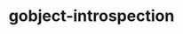 ---
title: "gobject-introspection"
layout: cache
categories: [package, develop]
meta: {"compilers": ["gcc@=11.1.0", "gcc@=11.4.0"], "num_specs": 33, "num_specs_by_stack": {"data-vis-sdk": 11, "e4s": 11, "hep": 11, "root": 33}, "oss": ["ubuntu20.04", "ubuntu22.04"], "platforms": ["linux"], "stacks": ["data-vis-sdk", "e4s", "hep", "root"], "targets": ["x86_64_v3"], "versions": ["1.78.1"]}
spec_details: [{"compiler": "gcc@=11.4.0", "hash": "2hjt7e6ajynwmlee5fi67plvm7aqtxdd", "os": "ubuntu22.04", "platform": "linux", "size": "-", "stacks": ["e4s", "root"], "target": "x86_64_v3", "variants": ["build_system=meson", "buildtype=release", "default_library=shared", "~strip"], "versions": ["1.78.1"]}, {"compiler": "gcc@=11.4.0", "hash": "2o56rin5fi6j2kt46m267f2k6kqoea77", "os": "ubuntu22.04", "platform": "linux", "size": "-", "stacks": ["e4s", "root"], "target": "x86_64_v3", "variants": ["build_system=meson", "buildtype=release", "default_library=shared", "~strip"], "versions": ["1.78.1"]}, {"compiler": "gcc@=11.4.0", "hash": "2tnmemm5m5d26bbwkndkf227tgdtxxcc", "os": "ubuntu22.04", "platform": "linux", "size": "-", "stacks": ["e4s", "root"], "target": "x86_64_v3", "variants": ["build_system=meson", "buildtype=release", "default_library=shared", "~strip"], "versions": ["1.78.1"]}, {"compiler": "gcc@=11.1.0", "hash": "3u3tdo44njdpiiedqjjr3h7aeb7d23z3", "os": "ubuntu20.04", "platform": "linux", "size": "-", "stacks": ["data-vis-sdk", "root"], "target": "x86_64_v3", "variants": ["build_system=meson", "buildtype=release", "default_library=shared", "~strip"], "versions": ["1.78.1"]}, {"compiler": "gcc@=11.4.0", "hash": "65p47eguweybzfwuljwsws2r7ufmti5k", "os": "ubuntu22.04", "platform": "linux", "size": "-", "stacks": ["e4s", "root"], "target": "x86_64_v3", "variants": ["build_system=meson", "buildtype=release", "default_library=shared", "~strip"], "versions": ["1.78.1"]}, {"compiler": "gcc@=11.1.0", "hash": "6y2df5x6pbifh5r3qzvnq5ucjbbq7oak", "os": "ubuntu20.04", "platform": "linux", "size": "-", "stacks": ["data-vis-sdk", "root"], "target": "x86_64_v3", "variants": ["build_system=meson", "buildtype=release", "default_library=shared", "~strip"], "versions": ["1.78.1"]}, {"compiler": "gcc@=11.4.0", "hash": "7ka5umxsgvhehgvf7dzkcjgpjpbsmwh3", "os": "ubuntu22.04", "platform": "linux", "size": "-", "stacks": ["hep", "root"], "target": "x86_64_v3", "variants": ["build_system=meson", "buildtype=release", "default_library=shared", "~strip"], "versions": ["1.78.1"]}, {"compiler": "gcc@=11.1.0", "hash": "7zjhcapijpv5h6wg6iouika23zb4v3nb", "os": "ubuntu20.04", "platform": "linux", "size": "-", "stacks": ["data-vis-sdk", "root"], "target": "x86_64_v3", "variants": ["build_system=meson", "buildtype=release", "default_library=shared", "~strip"], "versions": ["1.78.1"]}, {"compiler": "gcc@=11.4.0", "hash": "b3lan665b7zze6zmnhh3wt6fx5lu7qiz", "os": "ubuntu22.04", "platform": "linux", "size": "-", "stacks": ["hep", "root"], "target": "x86_64_v3", "variants": ["build_system=meson", "buildtype=release", "default_library=shared", "~strip"], "versions": ["1.78.1"]}, {"compiler": "gcc@=11.4.0", "hash": "dzbyvnnierfnrjdieotwskuexysgetdp", "os": "ubuntu22.04", "platform": "linux", "size": "-", "stacks": ["e4s", "root"], "target": "x86_64_v3", "variants": ["build_system=meson", "buildtype=release", "default_library=shared", "~strip"], "versions": ["1.78.1"]}, {"compiler": "gcc@=11.4.0", "hash": "ejxjtkh3votrjgwcp3yqwnt5tgkwd3vk", "os": "ubuntu22.04", "platform": "linux", "size": "-", "stacks": ["hep", "root"], "target": "x86_64_v3", "variants": ["build_system=meson", "buildtype=release", "default_library=shared", "~strip"], "versions": ["1.78.1"]}, {"compiler": "gcc@=11.4.0", "hash": "fsppyyoyujxii3im3ybvr7wxsoqikbyo", "os": "ubuntu22.04", "platform": "linux", "size": "-", "stacks": ["e4s", "root"], "target": "x86_64_v3", "variants": ["build_system=meson", "buildtype=release", "default_library=shared", "~strip"], "versions": ["1.78.1"]}, {"compiler": "gcc@=11.4.0", "hash": "fx45ot5lfvjtqvoxilsii2v4bbavqa7w", "os": "ubuntu22.04", "platform": "linux", "size": "-", "stacks": ["e4s", "root"], "target": "x86_64_v3", "variants": ["build_system=meson", "buildtype=release", "default_library=shared", "~strip"], "versions": ["1.78.1"]}, {"compiler": "gcc@=11.4.0", "hash": "gc7z7f4u4dxcr4y36vq4jv5bgfohcgus", "os": "ubuntu22.04", "platform": "linux", "size": "-", "stacks": ["hep", "root"], "target": "x86_64_v3", "variants": ["build_system=meson", "buildtype=release", "default_library=shared", "~strip"], "versions": ["1.78.1"]}, {"compiler": "gcc@=11.1.0", "hash": "hovlbsg4afexsax3hau25cnjq45vemey", "os": "ubuntu20.04", "platform": "linux", "size": "-", "stacks": ["data-vis-sdk", "root"], "target": "x86_64_v3", "variants": ["build_system=meson", "buildtype=release", "default_library=shared", "~strip"], "versions": ["1.78.1"]}, {"compiler": "gcc@=11.4.0", "hash": "hpd5hnj3gvl5up27xmdyfvf2ut4bmhci", "os": "ubuntu22.04", "platform": "linux", "size": "-", "stacks": ["hep", "root"], "target": "x86_64_v3", "variants": ["build_system=meson", "buildtype=release", "default_library=shared", "~strip"], "versions": ["1.78.1"]}, {"compiler": "gcc@=11.1.0", "hash": "iutnsyxvtxj7ucyco7xglnrw3ftyrri7", "os": "ubuntu20.04", "platform": "linux", "size": "-", "stacks": ["data-vis-sdk", "root"], "target": "x86_64_v3", "variants": ["build_system=meson", "buildtype=release", "default_library=shared", "~strip"], "versions": ["1.78.1"]}, {"compiler": "gcc@=11.4.0", "hash": "jhbe4faob5rxp3stitmrtcetdb4gdeph", "os": "ubuntu22.04", "platform": "linux", "size": "-", "stacks": ["hep", "root"], "target": "x86_64_v3", "variants": ["build_system=meson", "buildtype=release", "default_library=shared", "~strip"], "versions": ["1.78.1"]}, {"compiler": "gcc@=11.1.0", "hash": "jparggbe62vtinuorscplmcs5vtwdutq", "os": "ubuntu20.04", "platform": "linux", "size": "-", "stacks": ["data-vis-sdk", "root"], "target": "x86_64_v3", "variants": ["build_system=meson", "buildtype=release", "default_library=shared", "~strip"], "versions": ["1.78.1"]}, {"compiler": "gcc@=11.1.0", "hash": "kg577pmloeetsau7lm7rhhj3q7pyjxnx", "os": "ubuntu20.04", "platform": "linux", "size": "-", "stacks": ["data-vis-sdk", "root"], "target": "x86_64_v3", "variants": ["build_system=meson", "buildtype=release", "default_library=shared", "~strip"], "versions": ["1.78.1"]}, {"compiler": "gcc@=11.4.0", "hash": "lhc66a33zocxytqvbb2pn7w643yh7ynj", "os": "ubuntu22.04", "platform": "linux", "size": "-", "stacks": ["hep", "root"], "target": "x86_64_v3", "variants": ["build_system=meson", "buildtype=release", "default_library=shared", "~strip"], "versions": ["1.78.1"]}, {"compiler": "gcc@=11.1.0", "hash": "litg42bo42pyyyeqe46j5klbg3kwv2qu", "os": "ubuntu20.04", "platform": "linux", "size": "-", "stacks": ["data-vis-sdk", "root"], "target": "x86_64_v3", "variants": ["build_system=meson", "buildtype=release", "default_library=shared", "~strip"], "versions": ["1.78.1"]}, {"compiler": "gcc@=11.4.0", "hash": "niari4dm4ym6r4ovfttshdp5kwnqqtu4", "os": "ubuntu22.04", "platform": "linux", "size": "-", "stacks": ["hep", "root"], "target": "x86_64_v3", "variants": ["build_system=meson", "buildtype=release", "default_library=shared", "~strip"], "versions": ["1.78.1"]}, {"compiler": "gcc@=11.4.0", "hash": "pb4pcozxswkydn23tdnemjviudlqeeiu", "os": "ubuntu22.04", "platform": "linux", "size": "-", "stacks": ["e4s", "root"], "target": "x86_64_v3", "variants": ["build_system=meson", "buildtype=release", "default_library=shared", "~strip"], "versions": ["1.78.1"]}, {"compiler": "gcc@=11.4.0", "hash": "pi2xrwfmsd63puy6zw2aub3vviylpnna", "os": "ubuntu22.04", "platform": "linux", "size": "-", "stacks": ["hep", "root"], "target": "x86_64_v3", "variants": ["build_system=meson", "buildtype=release", "default_library=shared", "~strip"], "versions": ["1.78.1"]}, {"compiler": "gcc@=11.4.0", "hash": "rmhw5nx5ynui7n6adajmyoxjbbp6f5kk", "os": "ubuntu22.04", "platform": "linux", "size": "-", "stacks": ["e4s", "root"], "target": "x86_64_v3", "variants": ["build_system=meson", "buildtype=release", "default_library=shared", "~strip"], "versions": ["1.78.1"]}, {"compiler": "gcc@=11.1.0", "hash": "v4wakxyq3yrqpakh3yjzptcjwve2slec", "os": "ubuntu20.04", "platform": "linux", "size": "-", "stacks": ["data-vis-sdk", "root"], "target": "x86_64_v3", "variants": ["build_system=meson", "buildtype=release", "default_library=shared", "~strip"], "versions": ["1.78.1"]}, {"compiler": "gcc@=11.1.0", "hash": "wlqcpgd3qymcup2yga7smqbmdgnim6uf", "os": "ubuntu20.04", "platform": "linux", "size": "-", "stacks": ["data-vis-sdk", "root"], "target": "x86_64_v3", "variants": ["build_system=meson", "buildtype=release", "default_library=shared", "~strip"], "versions": ["1.78.1"]}, {"compiler": "gcc@=11.4.0", "hash": "y3dhmub645timu6ii3sdfmtidspu3cjy", "os": "ubuntu22.04", "platform": "linux", "size": "-", "stacks": ["hep", "root"], "target": "x86_64_v3", "variants": ["build_system=meson", "buildtype=release", "default_library=shared", "~strip"], "versions": ["1.78.1"]}, {"compiler": "gcc@=11.4.0", "hash": "yghj7yhbe6x2fh5p3dvi6lwgk66fuu57", "os": "ubuntu22.04", "platform": "linux", "size": "-", "stacks": ["e4s", "root"], "target": "x86_64_v3", "variants": ["build_system=meson", "buildtype=release", "default_library=shared", "~strip"], "versions": ["1.78.1"]}, {"compiler": "gcc@=11.1.0", "hash": "ypnx7wljlzbrk5uoko4aptt6jtmpcvil", "os": "ubuntu20.04", "platform": "linux", "size": "-", "stacks": ["data-vis-sdk", "root"], "target": "x86_64_v3", "variants": ["build_system=meson", "buildtype=release", "default_library=shared", "~strip"], "versions": ["1.78.1"]}, {"compiler": "gcc@=11.4.0", "hash": "yyohgidfxedmvwixnexhrh3gwx2g2r5e", "os": "ubuntu22.04", "platform": "linux", "size": "-", "stacks": ["e4s", "root"], "target": "x86_64_v3", "variants": ["build_system=meson", "buildtype=release", "default_library=shared", "~strip"], "versions": ["1.78.1"]}, {"compiler": "gcc@=11.4.0", "hash": "z326mtclaav32ytqjivamw23rttgxe7e", "os": "ubuntu22.04", "platform": "linux", "size": "-", "stacks": ["hep", "root"], "target": "x86_64_v3", "variants": ["build_system=meson", "buildtype=release", "default_library=shared", "~strip"], "versions": ["1.78.1"]}]
---